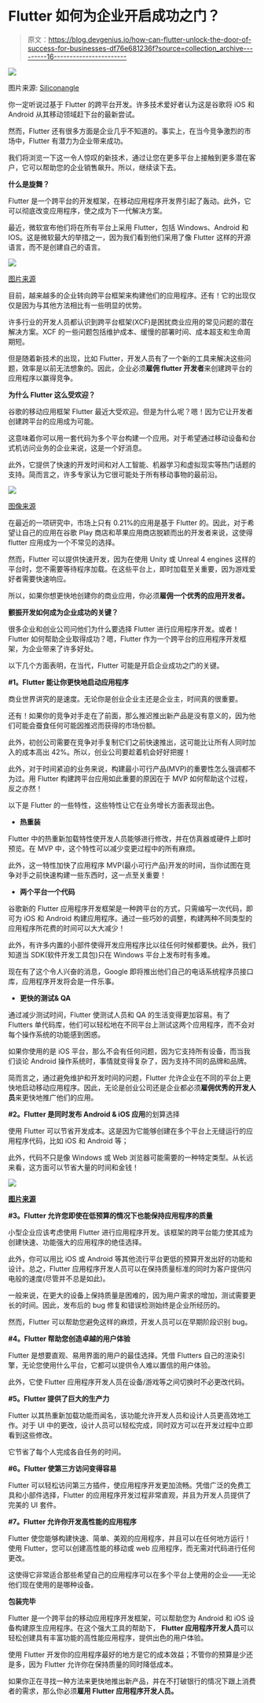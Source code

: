 # Flutter 如何为企业开启成功之门？

> 原文：<https://blog.devgenius.io/how-can-flutter-unlock-the-door-of-success-for-businesses-df76e681236f?source=collection_archive---------16----------------------->

![](img/e4525a632de2018ce4ab5266dda4dee6.png)

图片来源: [Siliconangle](https://siliconangle.com/2021/09/08/google-introduces-flutter-2-5-big-performance-updates-new-material-support/)

你一定听说过基于 Flutter 的跨平台开发。许多技术爱好者认为这是谷歌将 iOS 和 Android 从其移动领域赶下台的最新尝试。

然而，Flutter 还有很多方面是企业几乎不知道的。事实上，在当今竞争激烈的市场中，Flutter 有潜力为企业带来成功。

我们将浏览一下这一令人惊叹的新技术，通过让您在更多平台上接触到更多潜在客户，它可以帮助您的企业销售飙升。所以，继续读下去。

**什么是旋舞？**

Flutter 是一个跨平台的开发框架，在移动应用程序开发界引起了轰动。此外，它可以彻底改变应用程序，使之成为下一代解决方案。

最近，微软宣布他们将在所有平台上采用 Flutter，包括 Windows、Android 和 IOS。这是微软最大的举措之一，因为我们看到他们采用了像 Flutter 这样的开源语言，而不是创建自己的语言。

![](img/cef5071662c39553ebf11002773edb13.png)

[图片来源](https://www.statista.com/statistics/869224/worldwide-software-developer-working-hours/)

目前，越来越多的企业转向跨平台框架来构建他们的应用程序。还有！它的出现仅仅是因为与其他方法相比有一些明显的优势。

许多行业的开发人员都认识到跨平台框架(XCF)是困扰商业应用的常见问题的潜在解决方案。XCF 的一些问题包括维护成本、缓慢的部署时间、成本超支和生命周期短。

但是随着新技术的出现，比如 Flutter，开发人员有了一个新的工具来解决这些问题，效率是以前无法想象的。因此，企业必须**雇佣 flutter 开发者**来创建跨平台的应用程序以赢得竞争。

**为什么 Flutter 这么受欢迎？**

谷歌的移动应用框架 Flutter 最近大受欢迎。但是为什么呢？嗯！因为它让开发者创建跨平台的应用成为可能。

这意味着你可以用一套代码为多个平台构建一个应用。对于希望通过移动设备和台式机访问业务的企业来说，这是一个好消息。

此外，它提供了快速的开发时间和对人工智能、机器学习和虚拟现实等热门话题的支持。简而言之，许多专家认为它很可能处于所有移动事物的最前沿。

![](img/e4ced7db8c8e5804bfb13166e1ae7698.png)

[图像来源](https://www.mobileappdaily.com/apps-developed-using-flutter-framework)

在最近的一项研究中，市场上只有 0.21%的应用是基于 Flutter 的。因此，对于希望让自己的应用在谷歌 Play 商店和苹果应用商店脱颖而出的开发者来说，这使得 flutter 应用成为一个不常见的选择。

然而，Flutter 可以提供快速开发，因为在使用 Unity 或 Unreal 4 engines 这样的平台时，您不需要等待程序加载。在这些平台上，即时加载至关重要，因为游戏爱好者需要快速响应。

所以，如果你想更快地创建你的商业应用，你必须**雇佣一个优秀的应用开发者。**

**颤振开发如何成为企业成功的关键？**

很多企业和创业公司问他们为什么要选择 Flutter 进行应用程序开发。或者！Flutter 如何帮助企业取得成功？嗯，Flutter 作为一个跨平台的应用程序开发框架，为企业带来了许多好处。

以下几个方面表明，在当代，Flutter 可能是开启企业成功之门的关键。

**#1。Flutter 能让你更快地启动应用程序**

商业世界讲究的是速度。无论你是创业企业主还是企业主，时间真的很重要。

还有！如果你的竞争对手走在了前面，那么推迟推出新产品是没有意义的，因为他们可能会蚕食任何可能因推迟而获得的市场份额。

此外，初创公司需要在竞争对手复制它们之前快速推出，这可能比让所有人同时加入的成本高出 42%。所以，创业公司要趁着机会好好把握！

此外，对于时间紧迫的业务来说，构建最小可行产品(MVP)的重要性怎么强调都不为过。用 Flutter 构建跨平台应用如此重要的原因在于 MVP 如何帮助这个过程，反之亦然！

以下是 Flutter 的一些特性，这些特性让它在业务增长方面表现出色。

*   **热重装**

Flutter 中的热重新加载特性使开发人员能够进行修改，并在仿真器或硬件上即时预览。在 MVP 中，这个特性可以减少变更过程中的所有麻烦。

此外，这一特性加快了应用程序 MVP(最小可行产品)开发的时间，当你试图在竞争对手之前快速构建一些东西时，这一点至关重要！

*   **两个平台一个代码**

谷歌新的 Flutter 应用程序开发框架是一种跨平台的方式，只需编写一次代码，即可为 iOS 和 Android 构建应用程序。通过一些巧妙的调整，构建两种不同类型的应用程序所花费的时间可以大大减少！

此外，有许多内置的小部件使得开发应用程序比以往任何时候都要快。此外，我们知道当 SDK(软件开发工具包)只在 Windows 平台上发布时有多难。

现在有了这个令人兴奋的消息，Google 即将推出他们自己的电话系统程序员接口库，应用程序开发将会是一件乐事。

*   **更快的测试& QA**

通过减少测试时间，Flutter 使测试人员和 QA 的生活变得更加容易。有了 Flutters 单代码库，他们可以轻松地在不同平台上测试这两个应用程序，而不会对每个操作系统的功能感到困惑。

如果你使用的是 iOS 平台，那么不会有任何问题，因为它支持所有设备，而当我们谈论 Android 操作系统时，事情就变得复杂了，因为支持不同的品牌和品牌。

简而言之，通过避免维护和开发时间的问题，Flutter 允许企业在不同的平台上更快地启动移动应用程序。因此，无论是创业公司还是企业都必须**雇佣优秀的开发人员**来更快地推广他们的应用。

**#2。Flutter 是同时发布 Android & iOS 应用**的划算选择

使用 Flutter 可以节省开发成本。这是因为它能够创建在多个平台上无缝运行的应用程序代码，比如 iOS 和 Android 等；

此外，代码不只是像 Windows 或 Web 浏览器可能需要的一种特定类型。从长远来看，这方面可以节省大量的时间和金钱！

![](img/dba4adb38335aa5d91ad51f1fd7d8679.png)

[**图片来源**](https://light-it.net/blog/benefits-of-flutter-app-development/)

**#3。Flutter 允许您即使在低预算的情况下也能保持应用程序的质量**

小型企业应该考虑使用 Flutter 进行应用程序开发。该框架的跨平台能力使其成为创建快速、功能强大的应用程序的绝佳选择。

此外，你可以用比 iOS 或 Android 等其他流行平台更低的预算开发出好的功能和设计。总之，Flutter 应用程序开发人员可以在保持质量标准的同时为客户提供闪电般的速度(尽管并不总是如此)。

一般来说，在更大的设备上保持质量是困难的，因为用户需求的增加，测试需要更长的时间。因此，发布后的 bug 修复和错误检测始终是企业所经历的。

然而，Flutter 可以帮助您避免这样的麻烦，开发人员可以在早期阶段识别 bug。

**#4。Flutter 帮助您创造卓越的用户体验**

Flutter 是想要直观、易用界面的用户的最佳选择。凭借 Flutters 自己的渲染引擎，无论您使用什么平台，它都可以提供令人难以置信的用户体验。

此外，它使 Flutter 应用程序开发人员在设备/游戏等之间切换时不必更改代码。

**#5。Flutter 提供了巨大的生产力**

Flutter 以其热重新加载功能而闻名，该功能允许开发人员和设计人员更高效地工作。对于 UI 中的更改，设计人员可以轻松完成，同时双方可以在开发过程中立即看到这些修改。

它节省了每个人完成各自任务的时间。

**#6。Flutter 使第三方访问变得容易**

Flutter 可以轻松访问第三方插件，使应用程序开发更加流畅。凭借广泛的免费工具和小部件选择，Flutter 的应用程序开发过程非常直观，并且为开发人员提供了完美的 UI 套件。

**#7。Flutter 允许你开发高性能的应用程序**

Flutter 使您能够构建快速、简单、美观的应用程序，并且可以在任何地方运行！使用 Flutter，您可以创建高性能的移动或 web 应用程序，而无需对代码进行任何更改。

这使得它非常适合那些希望自己的应用程序可以在多个平台上使用的企业——无论他们现在使用的是哪种设备。

**包装完毕**

Flutter 是一个跨平台的移动应用程序开发框架，可以帮助您为 Android 和 iOS 设备构建原生应用程序。在这个强大工具的帮助下， **Flutter 应用程序开发人员**可以轻松创建具有丰富功能的高性能应用程序，提供出色的用户体验。

使用 Flutter 开发你的应用程序最好的地方是它的成本效益；不管你的预算是少还是多，因为 Flutter 允许你在保持质量的同时降低成本。

如果你正在寻找一种方法来更快地推出新产品，并在不打破银行的情况下跟上消费者的需求，那么你必须**雇用 Flutter 应用程序开发人员。**